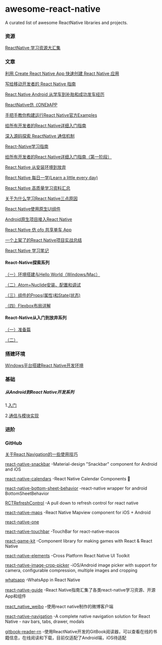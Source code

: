 # awesome-react-native
A curated list of awesome ReactNative libraries and projects.

### 资源
[ReactNative 学习资源大汇集](https://juejin.im/post/591ec246da2f60005d30654c)

### 文章
[利用 Create React Native App 快速创建 React Native 应用](https://zhuanlan.zhihu.com/p/25794031)

[写给移动开发者的 React Native 指南](http://www.jianshu.com/p/b88944250b25)

[React Native Android 从学车到补胎和成功发车经历](http://blog.csdn.net/yanbober/article/details/53071792)

[ReactNative仿《ONE》APP](https://juejin.im/post/59218aab0ce463006957230a)

[手把手教你构建运行React Native官方Examples](http://www.devio.org/2017/06/01/Construction-of-React-Native-Official/)

[给所有开发者的React Native详细入门指南](http://www.jianshu.com/p/fa0874be0827)

[深入源码探索 ReactNative 通信机制](http://www.cnblogs.com/bugly/p/5266250.html)

[React-Native学习指南](http://www.jianshu.com/p/fd4591a978ba)

[给所有开发者的React Native详细入门指南（第一阶段）](https://juejin.im/post/5898388b128fe1006cb943e3)

[React Native 从安装环境到放弃](http://www.jianshu.com/p/7324356be501)

[React Native 每日一学(Learn a little every day)](http://www.jianshu.com/p/01555806d186)

[React Native 高质量学习资料汇总](http://www.jianshu.com/p/454f2e6f28e9)

[关于为什么学习React Native三点原因](http://www.jianshu.com/p/ec2b29ce0ea4)

[React Native使用原生UI组件](http://blog.csdn.net/imSunLight/article/details/62044273)

[Android原生项目接入React Native](http://blog.csdn.net/imsunlight/article/details/60756528)

[React Native 仿 ofo 共享单车 App](https://juejin.im/post/591936f08d6d810058806084)

[一个上架了的React Native项目实战总结](http://www.devio.org/2016/10/24/%E4%B8%80%E4%B8%AA%E4%B8%8A%E6%9E%B6%E4%BA%86%E7%9A%84React-Native%E9%A1%B9%E7%9B%AE%E5%AE%9E%E6%88%98%E6%80%BB%E7%BB%93/)

[React Native 学习笔记](http://www.devio.org/2016/07/30/react-native-study-note/)

#### React-Native探索系列
[（一）环境搭建与Hello World（Windows/Mac）](http://liuwangshu.cn/rn/primer/1-helloworld.html)

[（二）Atom+Nuclide安装、配置和调试](http://liuwangshu.cn/rn/primer/2-atom-nuclide.html)

[（三）组件的Props(属性)和State(状态)](http://liuwangshu.cn/rn/primer/3-props-state.html)

[（四）Flexbox布局详解](http://liuwangshu.cn/rn/primer/4-flexbox.html)

#### React-Native从入门到放弃系列
[（一）准备篇](http://www.jianshu.com/p/180c833aba76)

[（二）](http://www.jianshu.com/p/d78696e9db3f)

### 搭建环境
[Windows平台搭建React Native开发环境](http://www.jianshu.com/p/79a147cc72bf)

### 基础

##### 从Android到React Native开发系列
1.[入门](http://www.jianshu.com/p/97692b1c451d)

2.[通信与模块实现](http://www.jianshu.com/p/bec040926db8)

### 进阶

### GitHub
[关于React Navigation的一些使用技巧](https://github.com/panyz/Blogs/issues/15)

[react-native-snackbar](https://github.com/cooperka/react-native-snackbar) -Material-design "Snackbar" component for Android and iOS

[react-native-calendars](https://github.com/wix/react-native-calendars) -React Native Calendar Components :calendar:

[react-native-bottom-sheet-behavior](https://github.com/cesardeazevedo/react-native-bottom-sheet-behavior) -react-native wrapper for android BottomSheetBehavior

[RCTRefreshControl](https://github.com/Shuangzuan/RCTRefreshControl) -A pull down to refresh control for react native

[react-native-maps](https://github.com/airbnb/react-native-maps) -React Native Mapview component for iOS + Android

[react-native-one](https://github.com/wutongke/react-native-one)

[react-native-touchbar](https://github.com/ptmt/react-native-touchbar) -TouchBar for react-native-macos

[react-game-kit](https://github.com/FormidableLabs/react-game-kit) -Component library for making games with React & React Native

[react-native-elements](https://github.com/react-native-training/react-native-elements) -Cross Platform React Native UI Toolkit

[react-native-image-crop-picker](https://github.com/ivpusic/react-native-image-crop-picker) -iOS/Android image picker with support for camera, configurable compression, multiple images and cropping

[whatsapp](https://github.com/VctrySam/whatsapp) -WhatsApp in React Native

[react-native-guide](https://github.com/reactnativecn/react-native-guide) -React Native指南汇集了各类react-native学习资源、开源App和组件

[react_native_weibo](https://github.com/pheromone/react_native_weibo) -使用react native制作的微博客户端

[react-native-navigation](https://github.com/wix/react-native-navigation) -A complete native navigation solution for React Native - nav bars, tabs, drawer, modals

[gitbook-reader-rn](https://github.com/le0zh/gitbook-reader-rn) -使用ReactNative开发的GitBook阅读器，可以查看在线的书籍信息，在线阅读和下载，目前仅适配了Android端，iOS待适配

